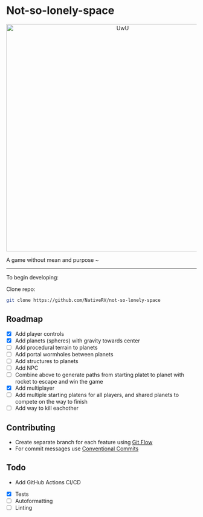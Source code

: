 # Not-so-lonely-space

<p align="center">
  <img width="600px" alt="UwU" src="Docs/repo-banner.jpg">
</p>

A game without mean and purpose ~

---

To begin developing: 

Clone repo:
```sh
git clone https://github.com/NativeRV/not-so-lonely-space
```

## Roadmap
- [x] Add player controls
- [x] Add planets (spheres) with gravity towards center
- [ ] Add procedural terrain to planets
- [ ] Add portal wormholes between planets
- [ ] Add structures to planets
- [ ] Add NPC
- [ ] Combine above to generate paths from starting platet to planet with rocket to escape and win the game
- [x] Add multiplayer
- [ ] Add multiple starting platens for all players, and shared planets to compete on the way to finish
- [ ] Add way to kill eachother

## Contributing
- Create separate branch for each feature using <a href="https://danielkummer.github.io/git-flow-cheatsheet/">Git Flow</a>
- For commit messages use <a href="https://www.conventionalcommits.org/en/v1.0.0/">Conventional Commits</a>

## Todo
- Add GitHub Actions CI/CD
- [x] Tests
- [ ] Autoformatting
- [ ] Linting
